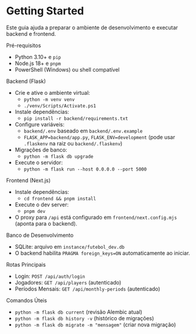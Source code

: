 # Getting Started

Este guia ajuda a preparar o ambiente de desenvolvimento e executar backend e frontend.

Pré-requisitos
- Python 3.10+ e `pip`
- Node.js 18+ e `pnpm`
- PowerShell (Windows) ou shell compatível

Backend (Flask)
- Crie e ative o ambiente virtual:
  - `python -m venv venv`
  - `./venv/Scripts/Activate.ps1`
- Instale dependências:
  - `pip install -r backend/requirements.txt`
- Configure variáveis:
  - `backend/.env` baseado em `backend/.env.example`
  - `FLASK_APP=backend/app.py`, `FLASK_ENV=development` (pode usar `.flaskenv` na raiz ou `backend/.flaskenv`)
- Migrações de banco:
  - `python -m flask db upgrade`
- Execute o servidor:
  - `python -m flask run --host 0.0.0.0 --port 5000`

Frontend (Next.js)
- Instale dependências:
  - `cd frontend && pnpm install`
- Execute o dev server:
  - `pnpm dev`
- O proxy para `/api` está configurado em `frontend/next.config.mjs` (aponta para o backend).

Banco de Desenvolvimento
- SQLite: arquivo em `instance/futebol_dev.db`
- O backend habilita `PRAGMA foreign_keys=ON` automaticamente ao iniciar.

Rotas Principais
- Login: `POST /api/auth/login`
- Jogadores: `GET /api/players` (autenticado)
- Períodos Mensais: `GET /api/monthly-periods` (autenticado)

Comandos Úteis
- `python -m flask db current` (revisão Alembic atual)
- `python -m flask db history -v` (histórico de migrações)
- `python -m flask db migrate -m "mensagem"` (criar nova migração)
